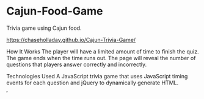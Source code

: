 # Cajun-Food-Game

Trivia game using Cajun food.

https://chaseholladay.github.io/Cajun-Trivia-Game/

How It Works
The player will have a limited amount of time to finish the quiz. The game ends when the time runs out. The page will reveal the number of questions that players answer correctly and incorrectly.

Technologies Used
A JavaScript trivia game that uses JavaScript timing events for each question and jQuery to dynamically generate HTML.

<!-- working on the music  -->

<iframe width="0" height="0" src="http://www.youtuberepeater.com/watch?v=PRP7hNZ_cE8&name=Cajun+Song+Lanse+aux+pailles frame border="0" allow fullscreen></iframe>

